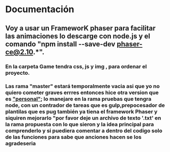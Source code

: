 # Documentación

## Voy a usar un FrameworK phaser para facilitar las animaciones lo descarge con node.js y el comando "npm install --save-dev  phaser-ce@2.10.*".

### En la carpeta Game  tendra css, js  y img , para ordenar el proyecto.

### Las rama "master" estará temporalmente vacia asi que yo no quiero cometer graves errres entonces hice otra version que es ["personal"](https://github.com/ottohernandezgarzon/tanks-colored-of-war); lo manejare en la rama pruebas que tengra node, con un contrador de tareas que es gulp,prepocesador de plantilas que es  pug también ya tiena el framework Phaser y siquiren mejorarlo "por favor deje un archivo de texto '.txt' en la rama propuesta  con lo que  sieron y la idea principal para comprenderlo y si puediera comentar a dentro del codigo solo de las funciones para sabe que anciones hacen  se los agradeseria 
